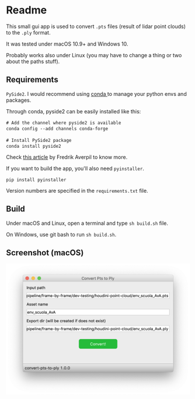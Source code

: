 # Readme

This small gui app is used to convert `.pts` files (result of lidar point clouds) to the `.ply` format.

It was tested under macOS 10.9+ and Windows 10.

Probably works also under Linux (you may have to change a thing or two about the paths stuff).

## Requirements

`PySide2`. I would recommend using [conda ](https://conda.io/en/latest/miniconda.html) to manage your python envs and packages.

Through conda, pyside2 can be easily installed like this:

```
# Add the channel where pyside2 is available
conda config --add channels conda-forge

# Install PySide2 package
conda install pyside2

```

Check [this article](https://fredrikaverpil.github.io/2017/08/28/pyside2-easy-install/) by Fredrik Averpil to know more.

If you want to build the app, you'll also need `pyinstaller`.

```
pip install pyinstaller
```

Version numbers are specified in the `requirements.txt` file.

## Build

Under macOS and Linux, open a terminal and type `sh build.sh` file.

On Windows, use git bash to run `sh build.sh`.

## Screenshot (macOS)

![screenshot.png](screenshot.png)